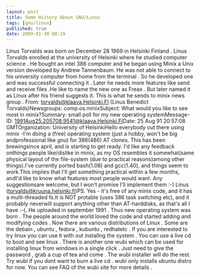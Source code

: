 ```yaml
---
layout: post
title: Some History About GNU/Linux
tags: [gnu/linux]
published: true
date: 2009-01-30 08:19
---
```

Linus Torvalds was born on December 28 1969 in Helsinki Finland . Linus Torvalds enrolled at the university of Helsinki where he studied computer science . He bought an intel 386 computer and he began using Minix a Unix version developed by Andrew Tannenbaum. He was not able to connect to his university computer from home from the terminal . So he developed one and was successful connecting it . Later he needs more features like send and receive files .He like to name the new one as Freax . But later named it as Linux after his friend suggests it.  This is what he sends to minix news group .      From: torvalds@klaava.Helsinki.FI (Linus Benedict Torvalds)Newsgroups: comp.os.minixSubject: What would you like to see most in minix?Summary: small poll for my new operating systemMessage-ID: <1991Aug25.205708.9541@klaava.Helsinki.FI>Date: 25 Aug 91 20:57:08 GMTOrganization: University of HelsinkiHello everybody out there using minix -I'm doing a (free) operating system (just a hobby, won't be big andprofessional like gnu) for 386(486) AT clones.  This has been brewingsince april, and is starting to get ready.  I'd like any feedback onthings people like/dislike in minix, as my OS resembles it somewhat(same physical layout of the file-system (due to practical reasons)among other things).I've currently ported bash(1.08) and gcc(1.40), and things seem to work.This implies that I'll get something practical within a few months, andI'd like to know what features most people would want.  Any suggestionsare welcome, but I won't promise I'll implement them :-)               Linus (torvalds@kruuna.helsinki.fi)PS.  Yes - it's free of any minix code, and it has a multi-threaded fs.It is NOT protable (uses 386 task switching etc), and it probably neverwill support anything other than AT-harddisks, as that's all I have :-(.  He uploaded in september 1991 . Thus new operating system was born . The people around the world loved the code and started adding and modifying codes .  Now there are various distributions of Linux . Some are the debain , ubuntu , fedora , kubuntu , redhatetc . If you are interested to try linux you can use it with out installng the system . You can use a live cd to boot and see linux . There is another one wubi which can be used for installing linux from windows in a single click . Just need to give the password , grab a cup of tea and come . The wubi installer will do the rest. Try wubi if you dont want to burn a live cd . wubi only installs ubuntu distro for now. You can see FAQ of the wubi site for more details .   
